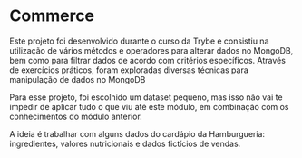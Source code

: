 # Commerce

Este projeto foi desenvolvido durante o curso da Trybe e consistiu na utilização de vários métodos e operadores para alterar dados no MongoDB, bem como para filtrar dados de acordo com critérios específicos. Através de exercícios práticos, foram exploradas diversas técnicas para manipulação de dados no MongoDB

Para esse projeto, foi escolhido um dataset pequeno, mas isso não vai te impedir de aplicar tudo o que viu até este módulo, em combinação com os conhecimentos do módulo anterior.

A ideia é trabalhar com alguns dados do cardápio da Hamburgueria: ingredientes, valores nutricionais e dados fictícios de vendas.
  
